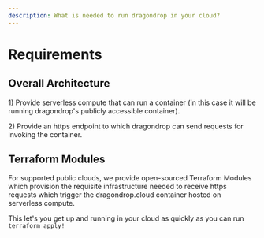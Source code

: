 ```yaml
---
description: What is needed to run dragondrop in your cloud?
---
```


# Requirements

## Overall Architecture

1\) Provide serverless compute that can run a container (in this case it will be running dragondrop's publicly accessible container).

2\) Provide an https endpoint to which dragondrop can send requests for invoking the container.

## Terraform Modules

For supported public clouds, we provide open-sourced Terraform Modules which provision the requisite infrastructure needed to receive https requests which trigger the dragondrop.cloud container hosted on serverless compute.

This let's you get up and running in your cloud as quickly as you can run `terraform apply!`
